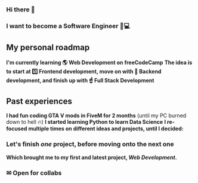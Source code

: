 ### Hi there 👋
### I want to become a Software Engineer 👑💻
## My personal roadmap
**I'm currently learning 🌎 Web Development on freeCodeCamp**
**The idea is to start at 1️⃣ Frontend development, move on with 🎯 Backend development, and finish up with ☝ Full Stack Development**
## Past experiences
**I had fun coding GTA V mods in FiveM for 2 months** (until my PC burned down to hell 🔥)
**I started learning Python to learn Data Science**
**I re-focused multiple times on different ideas and projects, until I decided:**
### Let's finish *one* project, before moving onto the next one
**Which brought me to my first and latest project, *Web Development*.**
### ✉ Open for collabs
<!--
**Whoeza/whoeza** is a ✨ _special_ ✨ repository because its `README.md` (this file) appears on your GitHub profile.

Here are some ideas to get you started:

- 🔭 I’m currently working on full stack development...
- 🌱 I’m currently learning frontend web development...
- 👯 I’m looking to collaborate on games development, web development, data science...
- 🤔 I’m looking for help with ...
- 💬 Ask me about music...
- 📫 How to reach me: @ me from any repository or add me to a pull request...
- 😄 Pronouns: he/him...
- ⚡ Fun fact: ...
-->
